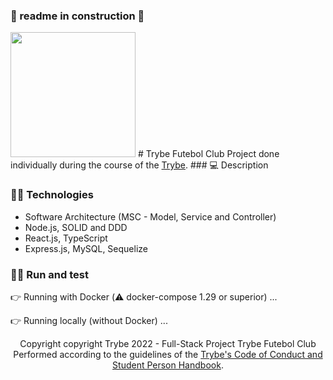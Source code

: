 ### 🚧 readme in construction 🚧
<img src="#" width="200px">
# Trybe Futebol Club
Project done individually during the course of the <a href="https://www.betrybe.com">Trybe</a>.
### 💻 Description

### :woman_technologist: Technologies
* Software Architecture (MSC - Model, Service and Controller)
* Node.js, SOLID and DDD
* React.js, TypeScript
* Express.js, MySQL, Sequelize


### :woman_technologist: Run and test
:point_right: Running with Docker (:warning: docker-compose 1.29 or superior)
...

👉 Running locally (without Docker)
...
<div align="center">
  Copyright copyright Trybe 2022 - Full-Stack Project Trybe Futebol Club
  </br>
  Performed according to the guidelines of the <a href="https://blog.betrybe.com/wp-content/uploads/2020/12/Código-de-Conduta-Trybe-1.pdf" >Trybe's Code of   Conduct and Student Person Handbook</a>.
</div>
